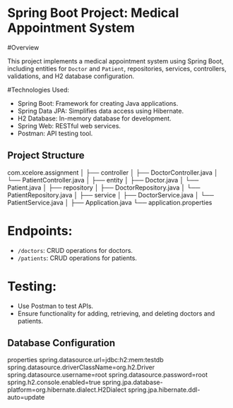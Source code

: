 # Spring Boot Project: Medical Appointment System

#Overview

This project implements a medical appointment system using Spring Boot, including entities for `Doctor` and `Patient`, repositories, services, controllers, validations, and H2 database configuration.

#Technologies Used:

- Spring Boot: Framework for creating Java applications.
- Spring Data JPA: Simplifies data access using Hibernate.
- H2 Database: In-memory database for development.
- Spring Web: RESTful web services.
- Postman: API testing tool.

## Project Structure


com.xcelore.assignment
│
├── controller
│   ├── DoctorController.java
│   └── PatientController.java
│
├── entity
│   ├── Doctor.java
│   └── Patient.java
│
├── repository
│   ├── DoctorRepository.java
│   └── PatientRepository.java
│
├── service
│   ├── DoctorService.java
│   └── PatientService.java
│
├── Application.java
└── application.properties


# Endpoints:
  - `/doctors`: CRUD operations for doctors.
  - `/patients`: CRUD operations for patients.

  # Testing:
  - Use Postman to test APIs.
  - Ensure functionality for adding, retrieving, and deleting doctors and patients.

## Database Configuration
properties
spring.datasource.url=jdbc:h2:mem:testdb
spring.datasource.driverClassName=org.h2.Driver
spring.datasource.username=root
spring.datasource.password=root
spring.h2.console.enabled=true
spring.jpa.database-platform=org.hibernate.dialect.H2Dialect
spring.jpa.hibernate.ddl-auto=update

